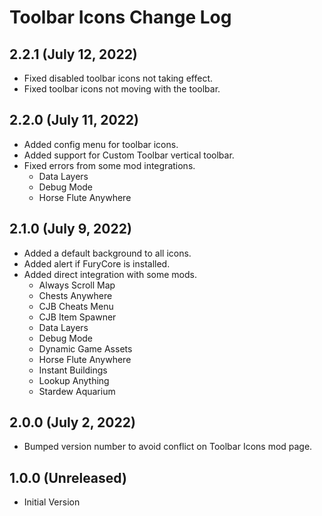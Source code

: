 # Toolbar Icons Change Log

## 2.2.1 (July 12, 2022)

* Fixed disabled toolbar icons not taking effect.
* Fixed toolbar icons not moving with the toolbar.

## 2.2.0 (July 11, 2022)

* Added config menu for toolbar icons.
* Added support for Custom Toolbar vertical toolbar.
* Fixed errors from some mod integrations.
    * Data Layers
    * Debug Mode
    * Horse Flute Anywhere

## 2.1.0 (July 9, 2022)

* Added a default background to all icons.
* Added alert if FuryCore is installed.
* Added direct integration with some mods.
    * Always Scroll Map
    * Chests Anywhere
    * CJB Cheats Menu
    * CJB Item Spawner
    * Data Layers
    * Debug Mode
    * Dynamic Game Assets
    * Horse Flute Anywhere
    * Instant Buildings
    * Lookup Anything
    * Stardew Aquarium

## 2.0.0 (July 2, 2022)

* Bumped version number to avoid conflict on Toolbar Icons mod page.

## 1.0.0 (Unreleased)

* Initial Version